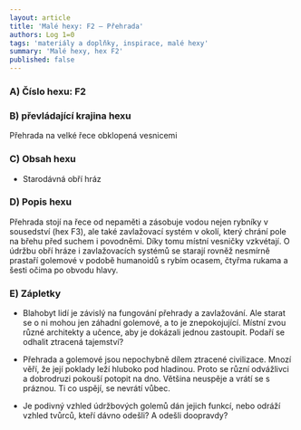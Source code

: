 ```yaml
---
layout: article
title: 'Malé hexy: F2 – Přehrada'
authors: Log 1=0
tags: 'materiály a doplňky, inspirace, malé hexy'
summary: 'Malé hexy, hex F2'
published: false
---
```


### A) Číslo hexu: F2 

### B) převládající krajina hexu

Přehrada na velké řece obklopená vesnicemi

### C) Obsah hexu

- Starodávná obří hráz

### D) Popis hexu

Přehrada stojí na řece od nepaměti a zásobuje vodou nejen rybníky v sousedství (hex F3), ale také zavlažovací systém v okolí, který chrání pole na břehu před suchem i povodněmi. Díky tomu místní vesničky vzkvétají. O údržbu obří hráze i zavlažovacích systémů se starají rovněž nesmírně prastaří golemové v podobě humanoidů s rybím ocasem, čtyřma rukama a šesti očima po obvodu hlavy.

### E) Zápletky

- Blahobyt lidí je závislý na fungování přehrady a zavlažování. Ale starat se o ni mohou jen záhadní golemové, a to je znepokojující. Místní zvou různé architekty a učence, aby je dokázali jednou zastoupit. Podaří se odhalit ztracená tajemství?

- Přehrada a golemové jsou nepochybně dílem ztracené civilizace. Mnozí věří, že její poklady leží hluboko pod hladinou. Proto se různí odvážlivci a dobrodruzi pokouší potopit na dno. Většina neuspěje a vrátí se s práznou. Ti co uspějí, se nevrátí vůbec.

- Je podivný vzhled údržbových golemů dán jejich funkcí, nebo odráží vzhled tvůrců, kteří dávno odešli? A odešli doopravdy?
